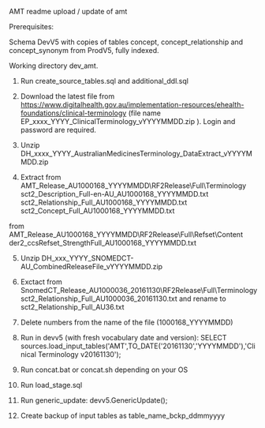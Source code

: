 AMT readme
upload / update of amt

Prerequisites:

Schema DevV5 with copies of tables concept, concept_relationship and concept_synonym from ProdV5, fully indexed.

Working directory dev_amt.

1. Run create_source_tables.sql and additional_ddl.sql
2. Download the latest file from https://www.digitalhealth.gov.au/implementation-resources/ehealth-foundations/clinical-terminology (file name EP_xxxx_YYYY_ClinicalTerminology_vYYYYMMDD.zip ).
Login and password are required.

3. Unzip DH_xxxx_YYYY_AustralianMedicinesTerminology_DataExtract_vYYYYMMDD.zip
4. Extract
from AMT_Release_AU1000168_YYYYMMDD\RF2Release\Full\Terminology\
sct2_Description_Full-en-AU_AU1000168_YYYYMMDD.txt
sct2_Relationship_Full_AU1000168_YYYYMMDD.txt
sct2_Concept_Full_AU1000168_YYYYMMDD.txt

from AMT_Release_AU1000168_YYYYMMDD\RF2Release\Full\Refset\Content\
der2_ccsRefset_StrengthFull_AU1000168_YYYYMMDD.txt

5. Unzip DH_xxx_YYYY_SNOMEDCT-AU_CombinedReleaseFile_vYYYYMMDD.zip
6. Exctact
from SnomedCT_Release_AU1000036_20161130\RF2Release\Full\Terminology\
sct2_Relationship_Full_AU1000036_20161130.txt and rename to sct2_Relationship_Full_AU36.txt

7. Delete numbers from the name of the file (1000168_YYYYMMDD)
8. Run in devv5 (with fresh vocabulary date and version): SELECT sources.load_input_tables('AMT',TO_DATE('20161130','YYYYMMDD'),'Clinical Terminology v20161130');
9. Run concat.bat or concat.sh depending on your OS
10. Run load_stage.sql
11. Run generic_update: devv5.GenericUpdate();
12. Create backup of input tables as table_name_bckp_ddmmyyyy
